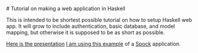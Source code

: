 # Tutorial on making a web application in Haskell

This is intended to be shortest possible tutorial on how to setup Haskell web app.
It will grow to include authentication, basic database, and model mapping,
but otherwise it is supposed to be as short as possible.

[Here is the presentation](https://rawgit.com/mgajda/haskell_webapp_in_five_minutes/master/presi.html)
[I am using this example](https://github.com/agrafix/funblog) of a [Spock](https://www.spock.li) application.
